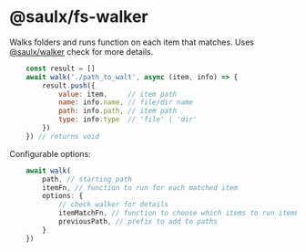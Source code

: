 # @saulx/fs-walker

Walks folders and runs function on each item that matches.
Uses [@saulx/walker](https://github.com/atelier-saulx/utils#walker) check for more details.

```javascript
	const result = []
	await walk('./path_to_walt', async (item, info) => {
		result.push({
			value: item,     // item path
			name: info.name, // file/dir name
			path: info.path, // item path
			type: info.type  // 'file' | 'dir'
		})
	}) // returns void
```

Configurable options:

```javascript
	await walk(
		path, // starting path
		itemFn, // function to run for each matched item
		options: {
			// check walker for details
			itemMatchFn, // function to choose which items to run itemFn on
			previousPath, // prefix to add to paths
		}
	})
```
